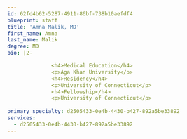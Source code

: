 ```yaml
---
id: 62fd4b62-5287-4911-86bf-738b10aefdf4
blueprint: staff
title: 'Amna Malik, MD'
first_name: Amna
last_name: Malik
degree: MD
bio: |2-

              <h4>Medical Education</h4>
              <p>Aga Khan University</p>
              <h4>Residency</h4>
              <p>University of Connecticut</p>
              <h4>Fellowship</h4>
              <p>University of Connecticut</p>
          
primary_specialty: d2505433-0e4b-4430-b427-892a5be33892
services:
  - d2505433-0e4b-4430-b427-892a5be33892
---
```

